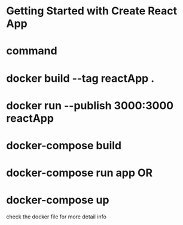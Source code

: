 # Getting Started with Create React App

# command
# docker build --tag reactApp .
# docker run --publish 3000:3000 reactApp
# docker-compose build
# docker-compose  run app OR
# docker-compose up

check the docker file for more detail info

